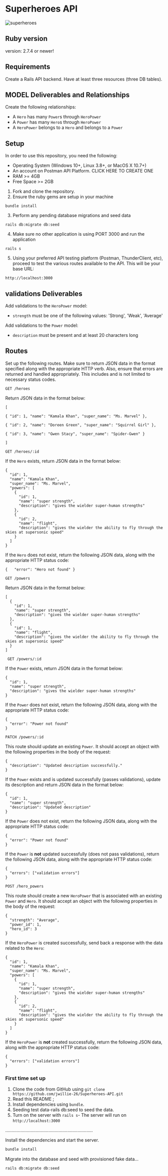 # Superheroes API

![superheroes](https://user-images.githubusercontent.com/105637783/228545451-9bf9613d-2f0a-495a-abe2-962ae05d8143.png)




## Ruby version
version: 2.7.4 or newer!

## Requirements


Create a Rails API backend. Have at least three resources (three DB tables).

## MODEL Deliverables and Relationships
Create the following relationships:

- A `Hero` has many `Power`s through `HeroPower`
- A `Power` has many `Hero`s through `HeroPower`
- A `HeroPower` belongs to a `Hero` and belongs to a `Power`



## Setup
In order to use this repository, you need the following:
* Operating System (Windows 10+, Linux 3.8+, or MacOS X 10.7+)
* An account on Postman API Platform. CLICK HERE TO CREATE ONE
* RAM >= 4GB
* Free Space >= 2GB

1. Fork and clone the repository.
2. Ensure the ruby gems are setup in your machine
```
bundle install
```
3. Perform any pending database migrations and seed data
```
rails db:migrate db:seed
```
4. Make sure no other application is using PORT 3000 and run the application
```
rails s
```
5. Using your preferred API testing platform (Postman, ThunderClient, etc), proceed to test the various routes available to the API. This will be your base URL:
```
http://localhost:3000
```
## validations Deliverables
Add validations to the `HeroPower` model:

- `strength` must be one of the following values: 'Strong', 'Weak', 'Average'

Add validations to the `Power` model:

- `description` must be present and at least 20 characters long

## Routes
Set up the following routes. Make sure to return JSON data in the format
specified along with the appropriate HTTP verb. Also, ensure that errors are returned and handled appropriately. This includes and is not limited to necessary status codes.

```
GET /heroes
```

Return JSON data in the format below:

```
[  

{ "id": 1, "name": "Kamala Khan", "super_name": "Ms. Marvel" },  

{ "id": 2, "name": "Doreen Green", "super_name": "Squirrel Girl" },  

{ "id": 3, "name": "Gwen Stacy", "super_name": "Spider-Gwen" }

]
```

```
GET /heroes/:id
```

If the `Hero` exists, return JSON data in the format below:

```
{
  "id": 1,
  "name": "Kamala Khan",
  "super_name": "Ms. Marvel",
  "powers": [
    {
      "id": 1,
      "name": "super strength",
      "description": "gives the wielder super-human strengths"
    },
    {
      "id": 2,
      "name": "flight",
      "description": "gives the wielder the ability to fly through the skies at supersonic speed"
    }
  ]
}
```


If the `Hero` does not exist, return the following JSON data, along with
the appropriate HTTP status code:

```
{   "error": "Hero not found" }
```

```
GET /powers
```

Return JSON data in the format below:

```
[
  {
    "id": 1,
    "name": "super strength",
    "description": "gives the wielder super-human strengths"
  },
  {
    "id": 1,
    "name": "flight",
    "description": "gives the wielder the ability to fly through the skies at supersonic speed"
  }
]
```

```
 GET /powers/:id
```
If the `Power` exists, return JSON data in the format below:

```
{
  "id": 1,
  "name": "super strength",
  "description": "gives the wielder super-human strengths"
}
```

If the `Power` does not exist, return the following JSON data, along with
the appropriate HTTP status code:

```
{
  "error": "Power not found"
}
```

```
PATCH /powers/:id
```
This route should update an existing `Power`. It should accept an object with
the following properties in the body of the request:

```
{
  "description": "Updated description successfully."
}
```

If the `Power` exists and is updated successfully (passes validations), update
its description and return JSON data in the format below:

```
{
  "id": 1,
  "name": "super strength",
  "description": "Updated description"
}
```

If the `Power` does not exist, return the following JSON data, along with
the appropriate HTTP status code:

```
{
  "error": "Power not found"
}
```

If the `Power` is **not** updated successfully (does not pass validations),
return the following JSON data, along with the appropriate HTTP status code:

```
{
  "errors": ["validation errors"]
}
```

```
POST /hero_powers
```
This route should create a new `HeroPower` that is associated with an
existing `Power` and `Hero`. It should accept an object with the following
properties in the body of the request:

```
{
  "strength": "Average",
  "power_id": 1,
  "hero_id": 3
}
```

If the `HeroPower` is created successfully, send back a response with the data
related to the `Hero`:

```
{
  "id": 1,
  "name": "Kamala Khan",
  "super_name": "Ms. Marvel",
  "powers": [
    {
      "id": 1,
      "name": "super strength",
      "description": "gives the wielder super-human strengths"
    },
    {
      "id": 2,
      "name": "flight",
      "description": "gives the wielder the ability to fly through the skies at supersonic speed"
    }
  ]
}
```

If the `HeroPower` is **not** created successfully, return the following
JSON data, along with the appropriate HTTP status code:

```
{
  "errors": ["validation errors"]
}
```

### First time set up

1. Clone the code from GitHub using `git clone https://github.com/jwillie-26/Superheroes-API.git`
2. Read this README ;
3. Install dependencies using `bundle`.
4. Seeding test data-rails db:seed to seed the data.
5. Turn on the server with `rails s`- The server will run on `http://localhost:3000`

.....................................................................

Install the dependencies and start the server.

```sh
bundle install
```

Migrate into the database and seed with provisioned fake data...

```sh
rails db:migrate db:seed
```





